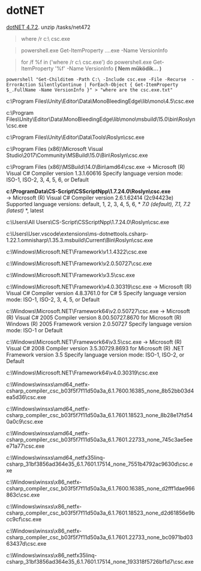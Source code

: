 # dotNET


[dotNET 4.7.2](https://globalcdn.nuget.org/packages/microsoft.net.compilers.toolset.3.8.0-2.final.nupkg).
unzip /tasks/net472


>where /r c:\ csc.exe

>powershell.exe Get-ItemProperty ....exe -Name VersionInfo

>for /f %f in ('where /r c:\ csc.exe') do powershell.exe Get-ItemProperty '%f' -Name VersionInfo **( Nem működik... )**

```powershell "Get-Childitem -Path C:\ -Include csc.exe -File -Recurse  -ErrorAction SilentlyContinue | ForEach-Object { Get-ItemProperty $_.FullName -Name VersionInfo }" > "where are the csc.exe.txt"```


c:\Program Files\Unity\Editor\Data\MonoBleedingEdge\lib\mono\4.5\csc.exe

c:\Program Files\Unity\Editor\Data\MonoBleedingEdge\lib\mono\msbuild\15.0\bin\Roslyn\csc.exe

c:\Program Files\Unity\Editor\Data\Tools\Roslyn\csc.exe

c:\Program Files (x86)\Microsoft Visual Studio\2017\Community\MSBuild\15.0\Bin\Roslyn\csc.exe

c:\Program Files (x86)\MSBuild\14.0\Bin\amd64\csc.exe
	-> Microsoft (R) Visual C# Compiler version 1.3.1.60616 Specify language version mode: ISO-1, ISO-2, 3, 4, 5, 6, or Default

**c:\ProgramData\CS-Script\CSScriptNpp\1.7.24.0\Roslyn\csc.exe**\
	-> Microsoft (R) Visual C# Compiler version 2.6.1.62414 (2c94423e) Supported language versions: default, 1, 2, 3, 4, 5, 6, * *7.0 (default), 7.1, 7.2 (latest)* *, latest

c:\Users\All Users\CS-Script\CSScriptNpp\1.7.24.0\Roslyn\csc.exe

c:\Users\User\.vscode\extensions\ms-dotnettools.csharp-1.22.1\.omnisharp\1.35.3\.msbuild\Current\Bin\Roslyn\csc.exe

c:\Windows\Microsoft.NET\Framework\v1.1.4322\csc.exe

c:\Windows\Microsoft.NET\Framework\v2.0.50727\csc.exe

c:\Windows\Microsoft.NET\Framework\v3.5\csc.exe

c:\Windows\Microsoft.NET\Framework\v4.0.30319\csc.exe
	-> Microsoft (R) Visual C# Compiler version 4.8.3761.0 for C# 5 Specify language version mode: ISO-1, ISO-2, 3, 4, 5, or Default

c:\Windows\Microsoft.NET\Framework64\v2.0.50727\csc.exe
	-> Microsoft (R) Visual C# 2005 Compiler version 8.00.50727.8670 for Microsoft (R) Windows (R) 2005 Framework version 2.0.50727 Specify language version mode: ISO-1 or Default

c:\Windows\Microsoft.NET\Framework64\v3.5\csc.exe
	-> Microsoft (R) Visual C# 2008 Compiler version 3.5.30729.8693 for Microsoft (R) .NET Framework version 3.5 Specify language version mode: ISO-1, ISO-2, or Default

c:\Windows\Microsoft.NET\Framework64\v4.0.30319\csc.exe

c:\Windows\winsxs\amd64_netfx-csharp_compiler_csc_b03f5f7f11d50a3a_6.1.7600.16385_none_8b52bb03d4ea5d36\csc.exe

c:\Windows\winsxs\amd64_netfx-csharp_compiler_csc_b03f5f7f11d50a3a_6.1.7601.18523_none_8b28e17fd540a0c9\csc.exe

c:\Windows\winsxs\amd64_netfx-csharp_compiler_csc_b03f5f7f11d50a3a_6.1.7601.22733_none_745c3ae5eee71a77\csc.exe

c:\Windows\winsxs\amd64_netfx35linq-csharp_31bf3856ad364e35_6.1.7601.17514_none_7551b4792ac9630d\csc.exe

c:\Windows\winsxs\x86_netfx-csharp_compiler_csc_b03f5f7f11d50a3a_6.1.7600.16385_none_d2fff1dae966863c\csc.exe

c:\Windows\winsxs\x86_netfx-csharp_compiler_csc_b03f5f7f11d50a3a_6.1.7601.18523_none_d2d61856e9bcc9cf\csc.exe

c:\Windows\winsxs\x86_netfx-csharp_compiler_csc_b03f5f7f11d50a3a_6.1.7601.22733_none_bc0971bd0363437d\csc.exe

c:\Windows\winsxs\x86_netfx35linq-csharp_31bf3856ad364e35_6.1.7601.17514_none_193318f5726bf1d7\csc.exe
